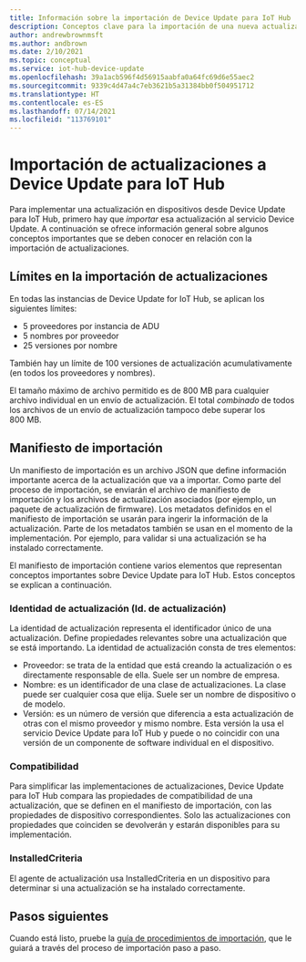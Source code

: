 ```yaml
---
title: Información sobre la importación de Device Update para IoT Hub | Microsoft Docs
description: Conceptos clave para la importación de una nueva actualización a Device Update para IoT Hub.
author: andrewbrownmsft
ms.author: andbrown
ms.date: 2/10/2021
ms.topic: conceptual
ms.service: iot-hub-device-update
ms.openlocfilehash: 39a1acb596f4d56915aabfa0a64fc69d6e55aec2
ms.sourcegitcommit: 9339c4d47a4c7eb3621b5a31384bb0f504951712
ms.translationtype: HT
ms.contentlocale: es-ES
ms.lasthandoff: 07/14/2021
ms.locfileid: "113769101"
---
```

# <a name="importing-updates-into-device-update-for-iot-hub"></a>Importación de actualizaciones a Device Update para IoT Hub
Para implementar una actualización en dispositivos desde Device Update para IoT Hub, primero hay que _importar_ esa actualización al servicio Device Update. A continuación se ofrece información general sobre algunos conceptos importantes que se deben conocer en relación con la importación de actualizaciones.

## <a name="limits-on-importing-updates"></a>Límites en la importación de actualizaciones
En todas las instancias de Device Update for IoT Hub, se aplican los siguientes límites:

* 5 proveedores por instancia de ADU
* 5 nombres por proveedor
* 25 versiones por nombre

También hay un límite de 100 versiones de actualización acumulativamente (en todos los proveedores y nombres).

El tamaño máximo de archivo permitido es de 800 MB para cualquier archivo individual en un envío de actualización. El total _combinado_ de todos los archivos de un envío de actualización tampoco debe superar los 800 MB.

## <a name="import-manifest"></a>Manifiesto de importación

Un manifiesto de importación es un archivo JSON que define información importante acerca de la actualización que va a importar. Como parte del proceso de importación, se enviarán el archivo de manifiesto de importación y los archivos de actualización asociados (por ejemplo, un paquete de actualización de firmware). Los metadatos definidos en el manifiesto de importación se usarán para ingerir la información de la actualización. Parte de los metadatos también se usan en el momento de la implementación. Por ejemplo, para validar si una actualización se ha instalado correctamente.

El manifiesto de importación contiene varios elementos que representan conceptos importantes sobre Device Update para IoT Hub. Estos conceptos se explican a continuación.

### <a name="update-identity-update-id"></a>Identidad de actualización (Id. de actualización)

La identidad de actualización representa el identificador único de una actualización. Define propiedades relevantes sobre una actualización que se está importando. La identidad de actualización consta de tres elementos:
* Proveedor: se trata de la entidad que está creando la actualización o es directamente responsable de ella. Suele ser un nombre de empresa.
* Nombre: es un identificador de una clase de actualizaciones. La clase puede ser cualquier cosa que elija. Suele ser un nombre de dispositivo o de modelo.
* Versión: es un número de versión que diferencia a esta actualización de otras con el mismo proveedor y mismo nombre. Esta versión la usa el servicio Device Update para IoT Hub y puede o no coincidir con una versión de un componente de software individual en el dispositivo. 

### <a name="compatibility"></a>Compatibilidad

Para simplificar las implementaciones de actualizaciones, Device Update para IoT Hub compara las propiedades de compatibilidad de una actualización, que se definen en el manifiesto de importación, con las propiedades de dispositivo correspondientes. Solo las actualizaciones con propiedades que coinciden se devolverán y estarán disponibles para su implementación.

### <a name="installedcriteria"></a>InstalledCriteria

El agente de actualización usa InstalledCriteria en un dispositivo para determinar si una actualización se ha instalado correctamente.


## <a name="next-steps"></a>Pasos siguientes

Cuando está listo, pruebe la [guía de procedimientos de importación](./import-update.md), que le guiará a través del proceso de importación paso a paso.



